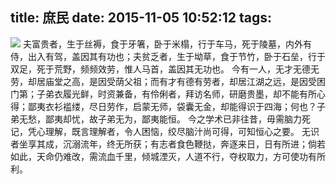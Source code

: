 title: 庶民
date: 2015-11-05 10:52:12
tags:
-------------------------------------------------
<!--more-->
![](1.jpg)
夫富贵者，生于丝褥，食于牙箸，卧于米榻，行于车马，死于陵墓，内外有侍，出入有驾，盖因其有功也；夫贫乏者，生于坳草，食于节竹，卧于石垒，行于双足，死于荒野，频频效劳，惟人马首，盖因其无功也。
今有一人，无才无德无劳，却居庙堂之高，是因受荫父祖；而有才有德有劳者，却居江湖之远，是因受困门第；子弟衣履光鲜，时资兼备，有伶俐者，拜访名师，研磨贵墨，却不能有所心得；鄙夷衣衫褴缕，尽日劳作，启蒙无师，袋囊无金，却能得识于四海；何也？子弟无愁，鄙夷却忧，故子弟无为，鄙夷能恒。
今之学术已非往昔，毋需脑力死记，凭心理解，既言理解者，令人困恼，绞尽脑汁尚可得，可知恒心之要。
无识者坐享其成，沉溺流年，终无所获；有志者食色鞭挞，奔逐来日，日有所进；倘若如此，天命仍难改，需流血千里，倾城湮灭，人道不行，夺权取力，方可使功有所利。
